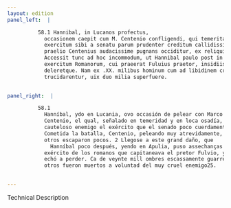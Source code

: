```yaml
---
layout: edition
panel_left:  |

          58.1 Hannibal, in Lucanos profectus,
            occasionem caepit cum M. Centenio confligendi, qui temeritate atque audacia insignis
            exercitum sibi a senatu parum prudenter creditum callidissimo hosti obiecit. Commisso
            praelio Centenius audacissime pugnans occiditur, ex reliquis pauci euadunt. 2
            Accessit tunc ad hoc incommodum, ut Hannibal paulo post in Apuliam proficiscens alium
            exercitum Romanorum, cui praeerat Fuluius praetor, insidiis circumuentum profligaret
            deleretque. Nam ex .XX. milibus hominum cum ad libidinem crudelissimi ducis
            trucidarentur, uix duo milia superfuere.
        

panel_right:  |

          58.1
            Hanníbal, ydo en Lucania, ovo occasión de pelear con Marco
            Centenio, el qual, señalado en temeridad y en loca osadía, puso en poder del muy
            cauteloso enemigo el exército que el senado poco cuerdamente d’él avía confiado.
            Cometida la batalla, Centenio, peleando muy atrevidamente, fue allí muerto y de los
            otros escaparon pocos. 2 Llegose a este grand daño, que
              Hanníbal poco después, yendo en Apulia, puso assechanças a otro
            exército de los romanos que capitaneava el pretor Fulvio, y desbaratolo y del todo lo
            echó a perder. Ca de veynte mill ombres escassamente guarrecieron dos mill y todos los
            otros fueron muertos a voluntad del muy cruel enemigo25.
        

---
```


 Technical Description 